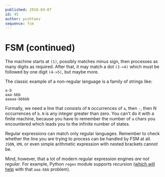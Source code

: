 ```yaml
---
published: 2018-04-07
id: 45
author: pushtaev
sequence: fsm
---
```


# FSM (continued)

The machine starts at `(1)`, possibly matches minus sign, then processes as many digits as required.
After that, it may match a dot `(3->4)` which must be followed by one digit `(4->5)`, but maybe more.

The classic example of a non-regular language is a family of strings like:

```text
a-b
aaa-bbb
aaaaa-bbbbb
```

Formally, we need a line that consists of `N` occurrences of `a`, then `-`, then N occurrences of `b`.
`N` is any integer greater than zero.
You can't do it with a finite machine, because you have to remember the number of `a` chars you encountered which leads you to the infinite number of states.

Regular expressions can match only regular languages.
Remember to check whether the line you are trying to process can be handled by FSM at all.
`JSON`, `XML` or even simple arithmetic expression with nested brackets cannot be.

Mind, however, that a lot of modern regular expression engines *are not regular*.
For example, Python `regex` module supports recursion
([which will help](https://regex101.com/r/JzH9vZ/1) with that `aaa-bbb` problem).
